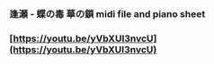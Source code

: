 ### 逢瀬 - 蝶の毒 華の鎖 midi file and piano sheet
### [https://youtu.be/yVbXUI3nvcU](https://youtu.be/yVbXUI3nvcU)
